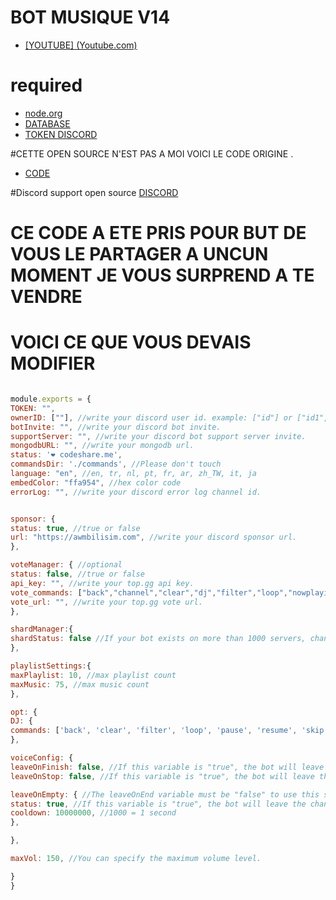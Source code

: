 # BOT MUSIQUE V14 

- [[YOUTUBE] (Youtube.com)](https://www.youtube.com/)

# required

- [node.org](https://nodejs.org/en/download)
- [DATABASE](https://www.mongodb.com/)
- [TOKEN DISCORD](https://discord.com/developers/applications)


#CETTE OPEN SOURCE N'EST PAS A MOI VOICI LE CODE ORIGINE .

- [CODE](https://github.com/umutxyp/MusicBot)


#Discord support open source
[DISCORD](https://discord.gg/cwDcmj5Etb)

# CE CODE A ETE PRIS POUR BUT DE VOUS LE PARTAGER A UNCUN MOMENT JE VOUS SURPREND A TE VENDRE


# VOICI CE QUE VOUS DEVAIS MODIFIER
```js

module.exports = {
TOKEN: "",
ownerID: [""], //write your discord user id. example: ["id"] or ["id1","id2"]
botInvite: "", //write your discord bot invite.
supportServer: "", //write your discord bot support server invite.
mongodbURL: "", //write your mongodb url.
status: '❤️ codeshare.me',
commandsDir: './commands', //Please don't touch
language: "en", //en, tr, nl, pt, fr, ar, zh_TW, it, ja
embedColor: "ffa954", //hex color code
errorLog: "", //write your discord error log channel id.


sponsor: {
status: true, //true or false
url: "https://awmbilisim.com", //write your discord sponsor url.
},

voteManager: { //optional
status: false, //true or false
api_key: "", //write your top.gg api key. 
vote_commands: ["back","channel","clear","dj","filter","loop","nowplaying","pause","play","playlist","queue","resume","save","search","skip","stop","time","volume"], //write your use by vote commands.
vote_url: "", //write your top.gg vote url.
},

shardManager:{
shardStatus: false //If your bot exists on more than 1000 servers, change this part to true.
},

playlistSettings:{
maxPlaylist: 10, //max playlist count
maxMusic: 75, //max music count
},

opt: {
DJ: {
commands: ['back', 'clear', 'filter', 'loop', 'pause', 'resume', 'skip', 'stop', 'volume', 'shuffle'] //Please don't touch
},

voiceConfig: {
leaveOnFinish: false, //If this variable is "true", the bot will leave the channel the music ends.
leaveOnStop: false, //If this variable is "true", the bot will leave the channel when the music is stopped.

leaveOnEmpty: { //The leaveOnEnd variable must be "false" to use this system.
status: true, //If this variable is "true", the bot will leave the channel when the bot is offline.
cooldown: 10000000, //1000 = 1 second
},

},

maxVol: 150, //You can specify the maximum volume level.

}
}


```
